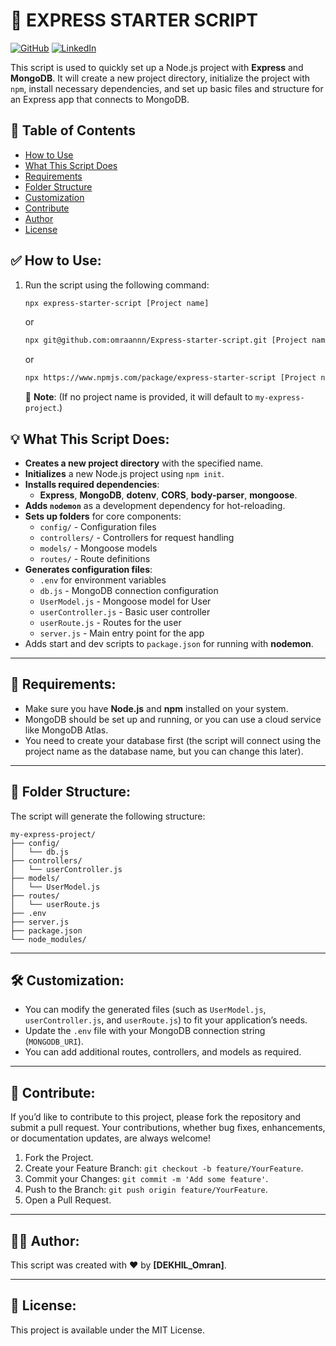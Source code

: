 # 🚀 EXPRESS STARTER SCRIPT

[![GitHub](https://img.shields.io/badge/GitHub-Profile-181717?style=for-the-badge&logo=github)](https://github.com/omraannn)
[![LinkedIn](https://img.shields.io/badge/LinkedIn-Profile-0077B5?style=for-the-badge&logo=linkedin)](https://www.linkedin.com/in/dekhilomran/)

This script is used to quickly set up a Node.js project with **Express** and **MongoDB**. It will create a new project directory, initialize the project with `npm`, install necessary dependencies, and set up basic files and structure for an Express app that connects to MongoDB.

## 📑 Table of Contents
- [How to Use](#-how-to-use)
- [What This Script Does](#-what-this-script-does)
- [Requirements](#-requirements)
- [Folder Structure](#-folder-structure)
- [Customization](#-customization)
- [Contribute](#-contribute)
- [Author](#-author)
- [License](#-license)

## ✅ How to Use:

1. Run the script using the following command:

   ```bash
   npx express-starter-script [Project name]
   ```

   or

   ```bash
   npx git@github.com:omraannn/Express-starter-script.git [Project name]
   ```

   or

   ```bash
   npx https://www.npmjs.com/package/express-starter-script [Project name]
   ```

   📝 **Note**: (If no project name is provided, it will default to `my-express-project`.)

## 💡 What This Script Does:

- **Creates a new project directory** with the specified name.
- **Initializes** a new Node.js project using `npm init`.
- **Installs required dependencies**:
    - **Express**, **MongoDB**, **dotenv**, **CORS**, **body-parser**, **mongoose**.
- **Adds `nodemon`** as a development dependency for hot-reloading.
- **Sets up folders** for core components:
    - `config/` - Configuration files
    - `controllers/` - Controllers for request handling
    - `models/` - Mongoose models
    - `routes/` - Route definitions
- **Generates configuration files**:
    - `.env` for environment variables
    - `db.js` - MongoDB connection configuration
    - `UserModel.js` - Mongoose model for User
    - `userController.js` - Basic user controller
    - `userRoute.js` - Routes for the user
    - `server.js` - Main entry point for the app
- Adds start and dev scripts to `package.json` for running with **nodemon**.

---

## 🔧 Requirements:

- Make sure you have **Node.js** and **npm** installed on your system.
- MongoDB should be set up and running, or you can use a cloud service like MongoDB Atlas.
- You need to create your database first (the script will connect using the project name as the database name, but you can change this later).

---

## 📂 Folder Structure:

The script will generate the following structure:

```
my-express-project/
├── config/
│   └── db.js
├── controllers/
│   └── userController.js
├── models/
│   └── UserModel.js
├── routes/
│   └── userRoute.js
├── .env
├── server.js
├── package.json
└── node_modules/
```

--- 

## 🛠️ Customization:

- You can modify the generated files (such as `UserModel.js`, `userController.js`, and `userRoute.js`) to fit your application’s needs.
- Update the `.env` file with your MongoDB connection string (`MONGODB_URI`).
- You can add additional routes, controllers, and models as required.

--- 

## 🤝 Contribute:

If you’d like to contribute to this project, please fork the repository and submit a pull request. Your contributions, whether bug fixes, enhancements, or documentation updates, are always welcome!

1. Fork the Project.
2. Create your Feature Branch: `git checkout -b feature/YourFeature`.
3. Commit your Changes: `git commit -m 'Add some feature'`.
4. Push to the Branch: `git push origin feature/YourFeature`.
5. Open a Pull Request.

---

## 🧑‍💻 Author:

This script was created with ❤ by **[DEKHIL_Omran]**.

---

## 📜 License:

This project is available under the MIT License.
